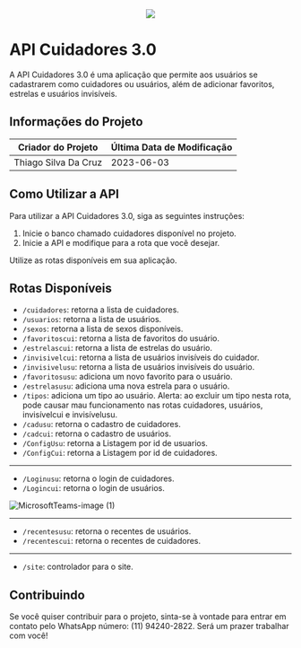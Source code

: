 <div align="center">
  <kbd>
    <img src="https://user-images.githubusercontent.com/101190863/187051517-ba4e5b0c-a4dc-4afe-a548-676bee320b84.gif">
  </kbd>
</div>

# API Cuidadores 3.0

A API Cuidadores 3.0 é uma aplicação que permite aos usuários se cadastrarem como cuidadores ou usuários, além de adicionar favoritos, estrelas e usuários invisíveis.

## Informações do Projeto

| Criador do Projeto |Última Data de Modificação|
| ------------------ |--------------------------|
| Thiago Silva Da Cruz | 2023-06-03             |

## Como Utilizar a API

Para utilizar a API Cuidadores 3.0, siga as seguintes instruções:

1. Inicie o banco chamado cuidadores disponível no projeto.
2. Inicie a API e modifique para a rota que você desejar.

Utilize as rotas disponíveis em sua aplicação.

## Rotas Disponíveis

- `/cuidadores`: retorna a lista de cuidadores.
- `/usuarios`: retorna a lista de usuários.
- `/sexos`: retorna a lista de sexos disponíveis.
- `/favoritoscui`: retorna a lista de favoritos do usuário.
- `/estrelascui`: retorna a lista de estrelas do usuário.
- `/invisivelcui`: retorna a lista de usuários invisíveis do cuidador.
- `/invisivelusu`: retorna a lista de usuários invisíveis do usuário.
- `/favoritosusu`: adiciona um novo favorito para o usuário.
- `/estrelasusu`: adiciona uma nova estrela para o usuário.
- `/tipos`: adiciona um tipo ao usuário. Alerta: ao excluir um tipo nesta rota, pode causar mau funcionamento nas rotas cuidadores, usuários, invisívelcui e invisívelusu.
- `/cadusu`: retorna o cadastro de cuidadores.
- `/cadcui`: retorna o cadastro de usuários.
- `/ConfigUsu`: retorna a Listagem por id de usuarios.
- `/ConfigCui`: retorna a Listagem por id de cuidadores.
-------------------------
- `/Loginusu`: retorna o login de cuidadores.
- `/Logincui`: retorna o login de usuários.

![MicrosoftTeams-image (1)](https://github.com/Thiago163/APICUIDADORES3.0/assets/101190863/722f235f-cf6c-4f7e-9ec5-608692c19bb3)

-------------------------
- `/recentesusu`: retorna o recentes de usuários.
- `/recentescui`: retorna o recentes de cuidadores.

-------------------------
- `/site`: controlador para o site.

## Contribuindo

Se você quiser contribuir para o projeto, sinta-se à vontade para entrar em contato pelo WhatsApp número: (11) 94240-2822. Será um prazer trabalhar com você!
